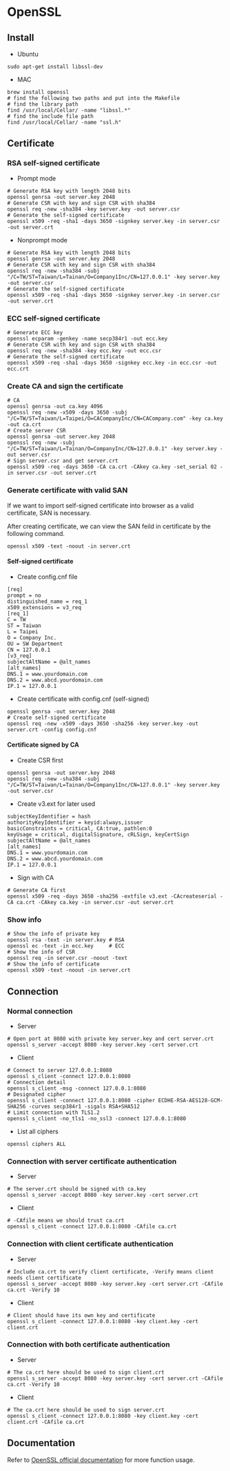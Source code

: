 # OpenSSL

## Install

* Ubuntu

```shell
sudo apt-get install libssl-dev
```

* MAC

```shell
brew install openssl
# find the following two paths and put into the Makefile
# find the library path
find /usr/local/Cellar/ -name "libssl.*"
# find the include file path
find /usr/local/Cellar/ -name "ssl.h"
```

## Certificate

### RSA self-signed certificate

* Prompt mode

```shell
# Generate RSA key with length 2048 bits
openssl genrsa -out server.key 2048
# Generate CSR with key and sign CSR with sha384
openssl req -new -sha384 -key server.key -out server.csr
# Generate the self-signed certificate
openssl x509 -req -sha1 -days 3650 -signkey server.key -in server.csr -out server.crt
```

* Nonprompt mode

```shell
# Generate RSA key with length 2048 bits
openssl genrsa -out server.key 2048
# Generate CSR with key and sign CSR with sha384
openssl req -new -sha384 -subj "/C=TW/ST=Taiwan/L=Tainan/O=Company1Inc/CN=127.0.0.1" -key server.key -out server.csr
# Generate the self-signed certificate
openssl x509 -req -sha1 -days 3650 -signkey server.key -in server.csr -out server.crt
```

### ECC self-signed certificate

```shell
# Generate ECC key
openssl ecparam -genkey -name secp384r1 -out ecc.key
# Generate CSR with key and sign CSR with sha384
openssl req -new -sha384 -key ecc.key -out ecc.csr
# Generate the self-signed certificate
openssl x509 -req -sha1 -days 3650 -signkey ecc.key -in ecc.csr -out ecc.crt
```

### Create CA and sign the certificate

```shell
# CA
openssl genrsa -out ca.key 4096
openssl req -new -x509 -days 3650 -subj "/C=TW/ST=Taiwan/L=Taipei/O=CACompanyInc/CN=CACompany.com" -key ca.key -out ca.crt
# Create server CSR
openssl genrsa -out server.key 2048
openssl req -new -subj "/C=TW/ST=Taiwan/L=Tainan/O=CompanyInc/CN=127.0.0.1" -key server.key -out server.csr
# Sign server.csr and get server.crt
openssl x509 -req -days 3650 -CA ca.crt -CAkey ca.key -set_serial 02 -in server.csr -out server.crt
```

### Generate certificate with valid SAN

If we want to import self-signed certificate into browser as a valid certificate, SAN is necessary.

After creating certificate, we can view the SAN feild in certificate by the following command.

```shell
openssl x509 -text -noout -in server.crt
```

#### Self-signed certificate

* Create config.cnf file

```shell
[req]
prompt = no
distinguished_name = req_1
x509_extensions = v3_req
[req_1]
C = TW
ST = Taiwan
L = Taipei
O = Company Inc.
OU = SW Department
CN = 127.0.0.1
[v3_req]
subjectAltName = @alt_names
[alt_names]
DNS.1 = www.yourdomain.com
DNS.2 = www.abcd.yourdomain.com
IP.1 = 127.0.0.1
```

* Create certificate with config.cnf (self-signed)

```shell
openssl genrsa -out server.key 2048
# Create self-signed certificate
openssl req -new -x509 -days 3650 -sha256 -key server.key -out server.crt -config config.cnf
```

#### Certificate signed by CA

* Create CSR first

```shell
openssl genrsa -out server.key 2048
openssl req -new -sha384 -subj "/C=TW/ST=Taiwan/L=Tainan/O=Company1Inc/CN=127.0.0.1" -key server.key -out server.csr
```

* Create v3.ext for later used

```shell
subjectKeyIdentifier = hash
authorityKeyIdentifier = keyid:always,issuer
basicConstraints = critical, CA:true, pathlen:0
keyUsage = critical, digitalSignature, cRLSign, keyCertSign
subjectAltName = @alt_names
[alt_names]
DNS.1 = www.yourdomain.com
DNS.2 = www.abcd.yourdomain.com
IP.1 = 127.0.0.1
```

* Sign with CA

```shell
# Generate CA first
openssl x509 -req -days 3650 -sha256 -extfile v3.ext -CAcreateserial -CA ca.crt -CAkey ca.key -in server.csr -out server.crt
```

### Show info

```shell
# Show the info of private key
openssl rsa -text -in server.key # RSA
openssl ec -text -in ecc.key     # ECC
# Show the info of CSR
openssl req -in server.csr -noout -text
# Show the info of certificate
openssl x509 -text -noout -in server.crt
```

## Connection

### Normal connection

* Server

```shell
# Open port at 8080 with private key server.key and cert server.crt
openssl s_server -accept 8080 -key server.key -cert server.crt
```

* Client

```shell
# Connect to server 127.0.0.1:8080
openssl s_client -connect 127.0.0.1:8080
# Connection detail
openssl s_client -msg -connect 127.0.0.1:8080
# Designated cipher
openssl s_client -connect 127.0.0.1:8080 -cipher ECDHE-RSA-AES128-GCM-SHA256 -curves secp384r1 -sigals RSA+SHA512
# Limit connection with TLS1.2
openssl s_client -no_tls1 -no_ssl3 -connect 127.0.0.1:8080
```

* List all ciphers

```shell
openssl ciphers ALL
```

### Connection with server certificate authentication

* Server

```shell
# The server.crt should be signed with ca.key
openssl s_server -accept 8080 -key server.key -cert server.crt
```

* Client

```shell
# -CAfile means we should trust ca.crt
openssl s_client -connect 127.0.0.1:8080 -CAfile ca.crt
```

### Connection with client certificate authentication

* Server

```shell
# Include ca.crt to verify client certificate, -Verify means client needs client certificate
openssl s_server -accept 8080 -key server.key -cert server.crt -CAfile ca.crt -Verify 10
```

* Client

```shell
# Client should have its own key and certificate
openssl s_client -connect 127.0.0.1:8080 -key client.key -cert client.crt
```

### Connection with both certificate authentication

* Server

```shell
# The ca.crt here should be used to sign client.crt
openssl s_server -accept 8080 -key server.key -cert server.crt -CAfile ca.crt -Verify 10
```

* Client

```shell
# The ca.crt here should be used to sign server.crt
openssl s_client -connect 127.0.0.1:8080 -key client.key -cert client.crt -CAfile ca.crt
```

## Documentation

Refer to [OpenSSL official documentation](https://www.openssl.org/docs/manmaster/man3/) for more function usage.
